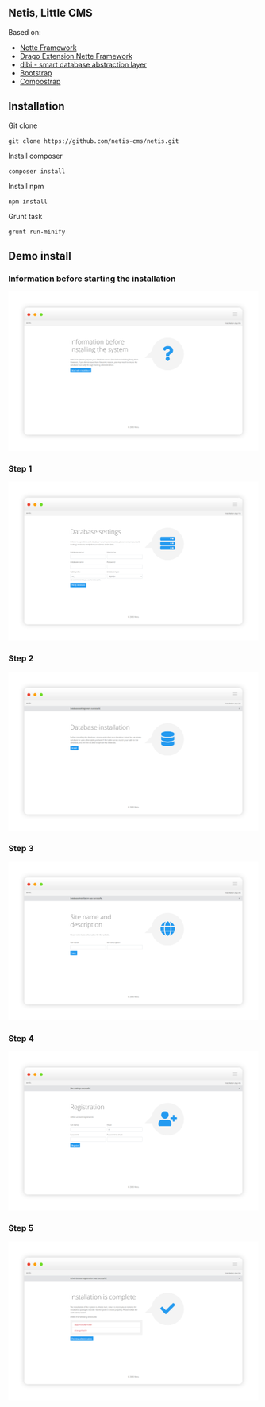 ## Netis, Little CMS

Based on:
- [Nette Framework](https://github.com/nette/nette)
- [Drago Extension Nette Framework](https://github.com/drago-ex)
- [dibi - smart database abstraction layer](https://github.com/dg/dibi)
- [Bootstrap](https://github.com/twbs/bootstrap)
- [Compostrap](https://github.com/compostrap)

## Installation

Git clone
```
git clone https://github.com/netis-cms/netis.git
```

Install composer
```
composer install
```

Install npm
```
npm install
```

Grunt task
```
grunt run-minify
```

## Demo install

### Information before starting the installation

![Screenshot](https://raw.githubusercontent.com/netis-cms/netis/master/assets/steps/step0.png)

### Step 1

![Screenshot](https://raw.githubusercontent.com/netis-cms/netis/master/assets/steps/step1.png)

### Step 2

![Screenshot](https://raw.githubusercontent.com/netis-cms/netis/master/assets/steps/step2.png)

### Step 3

![Screenshot](https://raw.githubusercontent.com/netis-cms/netis/master/assets/steps/step3.png)

### Step 4

![Screenshot](https://raw.githubusercontent.com/netis-cms/netis/master/assets/steps/step4.png)

### Step 5

![Screenshot](https://raw.githubusercontent.com/netis-cms/netis/master/assets/steps/step5.png)
